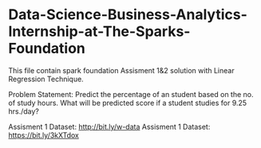 # Data-Science-Business-Analytics-Internship-at-The-Sparks-Foundation
This file contain spark foundation Assisment 1&2 solution with Linear Regression Technique.

Problem Statement: Predict the percentage of an student based on the no. of study hours. What will be predicted score if a student studies for 9.25 hrs./day?

Assisment 1 Dataset: http://bit.ly/w-data
Assisment 1 Dataset: https://bit.ly/3kXTdox
